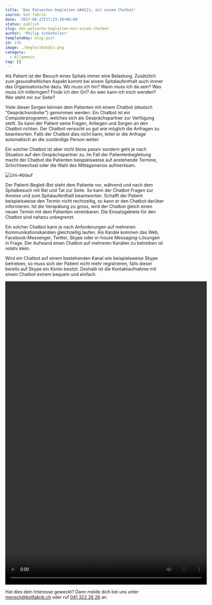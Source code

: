 ```yaml
---
title: 'Den Patienten begleiten &#8211; mit einem Chatbot'
source: bot-fabrik
date: '2017-06-23T17:23:34+00:00'
status: publish
slug: den-patiente-begleiten-mit-einem-chatbot
author: 'Philip Schönholzer'
templateKey: blog-post
id: 276
image: ./begleitbot@1x.png
category:
  - Allgemein
tag: []
---
```


Als Patient ist der Besuch eines Spitals immer eine Belastung. Zusätzlich zum gesundheitlichen Aspekt kommt bei einem Spitalaufenthalt auch immer das Organisatorische dazu. Wo muss ich hin? Wann muss ich da sein? Was muss ich mitbringen? Finde ich den Ort? An wen kann ich mich wenden? Wer steht mir zur Seite?

Viele dieser Sorgen können dem Patienten mit einem Chatbot (deutsch “Gesprächsroboter”) genommen werden. Ein Chatbot ist ein Computerprogramm, welches sich als Gesprächspartner zur Verfügung stellt. So kann der Patient seine Fragen, Anliegen und Sorgen an den Chatbot richten. Der Chatbot versucht so gut wie möglich die Anfragen zu beantworten. Falls der Chatbot dies nicht kann, leitet er die Anfrage automatisch an die zuständige Person weiter.

Ein solcher Chatbot ist aber nicht bloss passiv sondern geht je nach Situation auf den Gespächspartner zu. Im Fall der Patientenbegleitung macht der Chatbot die Patienten beispielsweise auf anstehende Termine, Schichtwechsel oder die Wahl des Mittagsmenüs aufmerksam.

![Uni-Ablauf](uni-ablauf.png)

Der Patient-Begleit-Bot steht dem Patiente vor, während und nach dem Spitalbesuch mit Rat und Tat zur Seite. So kann der Chatbot Fragen zur Anreise und zum Spitalaufenthalt beantworten. Schafft der Patient beispielsweise den Termin nicht rechtzeitig, so kann er den Chatbot darüber informieren. Ist die Verspätung zu gross, wird der Chatbot gleich einen neuen Termin mit dem Patienten vereinbaren. Die Einsatzgebiete für den Chatbot sind nahezu unbegrenzt.

Ein solcher Chatbot kann je nach Anforderungen auf mehreren Kommunikationskanälen gleichzeitig laufen. Als Kanäle kommen das Web, Facebook-Messenger, Twitter, Skype oder in-house Messaging-Lösungen in Frage. Der Aufwand einen Chatbot auf mehreren Kanälen zu betreiben ist relativ klein.

Wird ein Chatbot auf einem bestehenden Kanal wie beispielsweise Skype betrieben, so muss sich der Patient nicht mehr registrieren, falls dieser bereits auf Skype ein Konto besitzt. Deshalb ist die Kontaktaufnahme mit einem Chatbot extrem bequem und einfach.

<div className="w-72"><video controls="controls" height="960" id="video-0-4" width="640"><source src="patientenbegleitung_small_nosound.mp4" type="video/mp4"></source></video></div>

Hat dies dein Interesse geweckt? Dann melde dich bei uns unter [mensch@botfabrik.ch](mensch@botfabrik.ch) oder ruf [041 322 26 26](tel:+41413222626) an.
